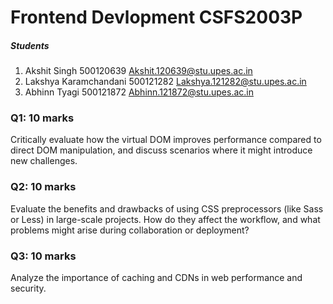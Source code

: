 # Frontend Devlopment	CSFS2003P
 
##### Students
1. Akshit Singh	500120639	Akshit.120639@stu.upes.ac.in
1. Lakshya Karamchandani	500121282	Lakshya.121282@stu.upes.ac.in
1. Abhinn Tyagi	500121872	Abhinn.121872@stu.upes.ac.in



### Q1: 10 marks
Critically evaluate how the virtual DOM improves performance compared to direct DOM manipulation, and discuss scenarios where it might introduce new challenges.

### Q2: 10 marks
Evaluate the benefits and drawbacks of using CSS preprocessors (like Sass or Less) in large-scale projects. How do they affect the workflow, and what problems might arise during collaboration or deployment?

### Q3: 10 marks
Analyze the importance of caching and CDNs in web performance and security.

